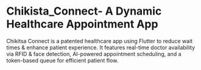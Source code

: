 # Chikista_Connect- A Dynamic Healthcare Appointment App
Chikitsa Connect is a patented healthcare app using Flutter to reduce wait times &amp; enhance patient experience. It features real-time doctor availability via RFID &amp; face detection, AI-powered appointment scheduling, and a token-based queue for efficient patient flow.
